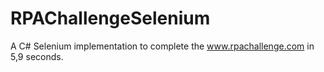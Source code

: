 # RPAChallengeSelenium
A C# Selenium implementation to complete the www.rpachallenge.com in 5,9 seconds.
